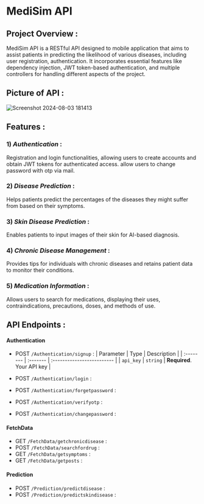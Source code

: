 # MediSim API

## Project Overview :

MediSim API is a RESTful API designed to mobile application 
that aims to assist patients in predicting the likelihood of various diseases, including user registration, authentication. It incorporates essential features like  dependency injection, JWT token-based authentication, and multiple controllers for handling different aspects of the project.


## Picture of API :

![Screenshot 2024-08-03 181413](https://github.com/user-attachments/assets/617b995e-554d-4e0d-a5e5-ac543a0cbd4c)


## Features :

### 1) *Authentication* : 

Registration and login functionalities, allowing users to  create accounts and obtain JWT tokens for authenticated access. allow users to change password with otp via mail.

### 2) *Disease Prediction* : 

Helps patients predict the percentages of the diseases they might suffer from based on their symptoms.

### 3) *Skin Disease Prediction* : 

Enables patients to input images of their skin for AI-based diagnosis.

### 4) *Chronic Disease Management* : 

Provides tips for individuals with chronic diseases and retains patient data to monitor their conditions.


### 5) *Medication Information* : 

Allows users to search for medications, displaying their uses, contraindications, precautions, doses, 
and methods of use.
   
## API Endpoints :

#### Authentication
-  POST `/Authentication/signup` :
| Parameter | Type     | Description                |
| :-------- | :------- | :------------------------- |
| `api_key` | `string` | **Required**. Your API key |

-  POST `/Authentication/login` :
-  POST `/Authentication/forgetpassword` :
-  POST `/Authentication/verifyotp` :
-  POST `/Authentication/changepassword` :
#### FetchData
-  GET `/FetchData/getchronicdisease` :
-  POST `/FetchData/searchfordrug` :
-  GET `/FetchData/getsymptoms` :
-  GET `/FetchData/getposts` :
#### Prediction
-  POST `/Prediction/predictdisease` :
-  POST `/Prediction/predictskindisease` :





